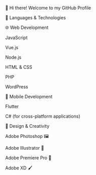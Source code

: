 👋 Hi there! Welcome to my GitHub Profile

🚀 Languages & Technologies

🌐 Web Development

JavaScript

Vue.js

Node.js

HTML & CSS

PHP

WordPress

📱 Mobile Development

Flutter

C# (for cross-platform applications)

🎨 Design & Creativity

Adobe Photoshop 🖼️

Adobe Illustrator 🎨

Adobe Premiere Pro 🎥

Adobe XD 🖌️
